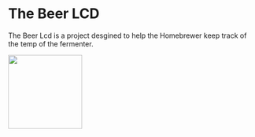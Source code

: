 # The Beer LCD

The Beer Lcd is a project desgined to help the Homebrewer keep track of the temp of the fermenter.

<img src="https://raw.github.com/Shanker511/Beerlcd/master/beerlcd.jpg" width="150px">




